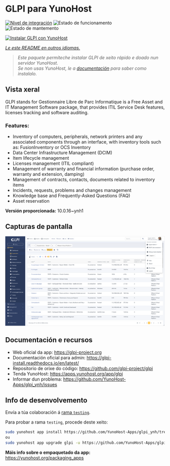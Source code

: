 <!--
NOTA: Este README foi creado automáticamente por <https://github.com/YunoHost/apps/tree/master/tools/readme_generator>
NON debe editarse manualmente.
-->

# GLPI para YunoHost

[![Nivel de integración](https://dash.yunohost.org/integration/glpi.svg)](https://ci-apps.yunohost.org/ci/apps/glpi/) ![Estado de funcionamento](https://ci-apps.yunohost.org/ci/badges/glpi.status.svg) ![Estado de mantemento](https://ci-apps.yunohost.org/ci/badges/glpi.maintain.svg)

[![Instalar GLPI con YunoHost](https://install-app.yunohost.org/install-with-yunohost.svg)](https://install-app.yunohost.org/?app=glpi)

*[Le este README en outros idiomas.](./ALL_README.md)*

> *Este paquete permíteche instalar GLPI de xeito rápido e doado nun servidor YunoHost.*  
> *Se non usas YunoHost, le a [documentación](https://yunohost.org/install) para saber como instalalo.*

## Vista xeral

GLPI stands for Gestionnaire Libre de Parc Informatique is a Free Asset and IT Management Software package, that provides ITIL Service Desk features, licenses tracking and software auditing.

### Features:

- Inventory of computers, peripherals, network printers and any associated components through an interface, with inventory tools such as: FusionInventory or OCS Inventory
- Data Center Infrastructure Management (DCIM)
- Item lifecycle management
- Licenses management (ITIL compliant)
- Management of warranty and financial information (purchase order, warranty and extension, damping)
- Management of contracts, contacts, documents related to inventory items
- Incidents, requests, problems and changes management
- Knowledge base and Frequently-Asked Questions (FAQ)
- Asset reservation


**Versión proporcionada:** 10.0.16~ynh1

## Capturas de pantalla

![Captura de pantalla de GLPI](./doc/screenshots/screenshot.png)

## Documentación e recursos

- Web oficial da app: <https://glpi-project.org>
- Documentación oficial para admin: <https://glpi-install.readthedocs.io/en/latest/>
- Repositorio de orixe do código: <https://github.com/glpi-project/glpi>
- Tenda YunoHost: <https://apps.yunohost.org/app/glpi>
- Informar dun problema: <https://github.com/YunoHost-Apps/glpi_ynh/issues>

## Info de desenvolvemento

Envía a túa colaboración á [rama `testing`](https://github.com/YunoHost-Apps/glpi_ynh/tree/testing).

Para probar a rama `testing`, procede deste xeito:

```bash
sudo yunohost app install https://github.com/YunoHost-Apps/glpi_ynh/tree/testing --debug
ou
sudo yunohost app upgrade glpi -u https://github.com/YunoHost-Apps/glpi_ynh/tree/testing --debug
```

**Máis info sobre o empaquetado da app:** <https://yunohost.org/packaging_apps>
